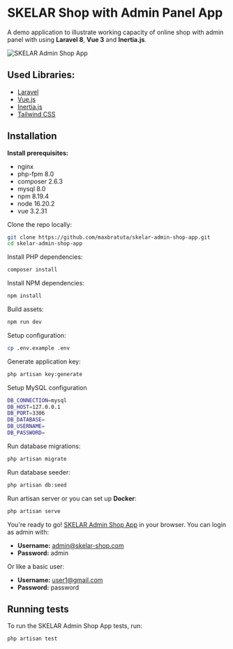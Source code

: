 # SKELAR Shop with Admin Panel App

A demo application to illustrate working capacity of online shop with admin panel with using **Laravel 8**, **Vue 3** and **Inertia.js**.

![SKELAR Admin Shop App](https://i.ibb.co/0ZpkNkZ/skelar-admin-shop-app.png)

## Used Libraries:

- [Laravel](https://laravel.com/)
- [Vue.js](https://vuejs.org/)
- [Inertia.js](https://inertiajs.com/)
- [Tailwind CSS](https://tailwindcss.com/)

## Installation

**Install prerequisites:**
- nginx
- php-fpm 8.0
- composer 2.6.3
- mysql 8.0
- npm 8.19.4
- node 16.20.2
- vue 3.2.31

Clone the repo locally:

```sh
git clone https://github.com/maxbratuta/skelar-admin-shop-app.git
cd skelar-admin-shop-app
```

Install PHP dependencies:

```sh
composer install
```

Install NPM dependencies:

```sh
npm install
```

Build assets:

```sh
npm run dev
```

Setup configuration:

```sh
cp .env.example .env
```

Generate application key:

```sh
php artisan key:generate
```

Setup MySQL configuration

```sh
DB_CONNECTION=mysql
DB_HOST=127.0.0.1
DB_PORT=3306
DB_DATABASE=
DB_USERNAME=
DB_PASSWORD=
```

Run database migrations:

```sh
php artisan migrate
```

Run database seeder:

```sh
php artisan db:seed
```

Run artisan server or you can set up **Docker**:

```sh
php artisan serve
```



You're ready to go! [SKELAR Admin Shop App](http://127.0.0.1:8000/) in your browser.
You can login as admin with:

- **Username:** admin@skelar-shop.com
- **Password:** admin

Or like a basic user:
- **Username:** user1@gmail.com
- **Password:** password


## Running tests

To run the SKELAR Admin Shop App tests, run:

```
php artisan test
```

